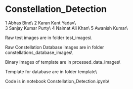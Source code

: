 # Constellation_Detection
1 Abhas Bind\\
2 Karan Kant Yadav\\  
3 Sanjay Kumar Purty\\
4 Naimat Ali Khan\\
5 Awanish Kumar\\

Raw test images are in folder test_images\\

Raw Constellation Database images are in folder constellations_database_images\\

Binary Images of template are in prcessed_data_images\\

Template for database are in folder template\\

Code is in notebook Constellation_Detection.ipynb\\
